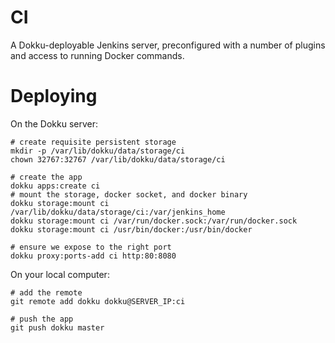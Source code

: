 # CI

A Dokku-deployable Jenkins server, preconfigured with a number of plugins and access to running Docker commands.

# Deploying

On the Dokku server:

```shell
# create requisite persistent storage
mkdir -p /var/lib/dokku/data/storage/ci
chown 32767:32767 /var/lib/dokku/data/storage/ci

# create the app
dokku apps:create ci
# mount the storage, docker socket, and docker binary
dokku storage:mount ci /var/lib/dokku/data/storage/ci:/var/jenkins_home
dokku storage:mount ci /var/run/docker.sock:/var/run/docker.sock
dokku storage:mount ci /usr/bin/docker:/usr/bin/docker

# ensure we expose to the right port
dokku proxy:ports-add ci http:80:8080
```

On your local computer:

```shell
# add the remote
git remote add dokku dokku@SERVER_IP:ci

# push the app
git push dokku master
```
